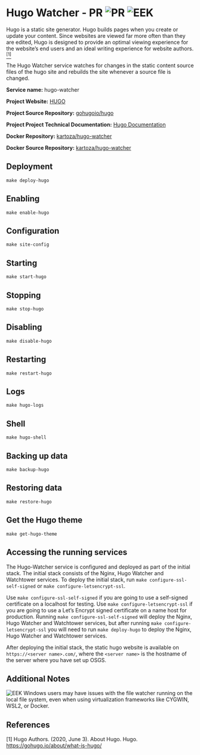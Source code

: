 # Hugo Watcher - PR ![PR](https://img.shields.io/badge/pr-green?style=for-the-badge) ![EEK](https://img.shields.io/badge/eek-F9E79F?style=for-the-badge)

Hugo is a static site generator. Hugo builds pages when you create or update your content. Since websites are viewed far more often than they are edited, Hugo is designed to provide an optimal viewing experience for the website’s end users and an ideal writing experience for website authors. [<sup>[1]</sup>](#1)

The Hugo Watcher service watches for changes in the static content source files of the hugo site and rebuilds the site whenever a source file is changed.

**Service name:** hugo-watcher

**Project Website:** [HUGO](https://gohugo.io/)

**Project Source Repository:** [gohugoio/hugo](https://github.com/gohugoio/hugo)

**Project Project Technical Documentation:** [Hugo Documentation](https://gohugo.io/documentation/)

**Docker Repository:** [kartoza/hugo-watcher](https://hub.docker.com/r/kartoza/hugo-watcher)

**Docker Source Repository:** [kartoza/hugo-watcher](https://github.com/kartoza/hugo-watcher)

## Deployment

```
make deploy-hugo
```

## Enabling

```
make enable-hugo
```

## Configuration 

```
make site-config
```

## Starting

```
make start-hugo
```

## Stopping

```
make stop-hugo
```

## Disabling

```
make disable-hugo
```

## Restarting

```
make restart-hugo
```

## Logs

```
make hugo-logs
```

## Shell

```
make hugo-shell
```

## Backing up data

```
make backup-hugo
```

## Restoring data

```
make restore-hugo
```

## Get the Hugo theme

```
make get-hugo-theme
```

## Accessing the running services

The Hugo-Watcher service is configured and deployed as part of the initial stack. The initial stack consists of the Nginx, Hugo Watcher and Watchtower services. To deploy the initial stack, run `make configure-ssl-self-signed` or `make configure-letsencrypt-ssl`.

Use `make configure-ssl-self-signed` if you are going to use a self-signed certificate on a localhost for testing. Use `make configure-letsencrypt-ssl` if you are going to use a Let’s Encrypt signed certificate on a name host for production. Running `make configure-ssl-self-signed` will deploy the Nginx, Hugo Watcher and Watchtower services, but after running `make configure-letsencrypt-ssl` you will need to run `make deploy-hugo` to deploy the Nginx, Hugo Watcher and Watchtower services.

After deploying the initial stack, the static hugo website is available on `https://<server name>.com/`, where the `<server name>` is the hostname of the server where you have set up OSGS.

## Additional Notes

![EEK](https://img.shields.io/badge/eek-F9E79F?style=for-the-badge) Windows users may have issues with the file watcher running on the local file system, even when using virtualization frameworks like CYGWIN, WSL2, or Docker.

## References

<a id="1">[1]</a> Hugo Authors. (2020, June 3). About Hugo. Hugo. https://gohugo.io/about/what-is-hugo/
